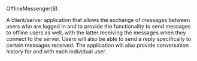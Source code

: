 OfflineMessenger(B)

A client/server application that allows the exchange of messages between users who are logged in and to provide the functionality to send messages to offline users as well, with the latter receiving the messages when they connect to the server. Users will also be able to send a reply specifically to certain messages received. The application will also provide conversation history for and with each individual user.
